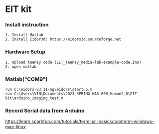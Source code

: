 # EIT kit

### Install instruction 
    1. Install Matlab
    2. Install Eidor3d: https://eidors3d.sourceforge.net

### Hardware Setup
    1. Upload teensy code (EIT_Teensy_media-lab-example-code.ino)
    2. open matlab
    
### Matlab("COM9")
```
run C:\eidors-v3.11-ng\eidors\startup.m
run C:\Users\VIN\Documents\2023_SPRING-MAS.600_Human2_0\EIT-kit\arduino_imaging_test.m
```

### Record Serial data from Arduino
https://learn.sparkfun.com/tutorials/terminal-basics/coolterm-windows-mac-linux
